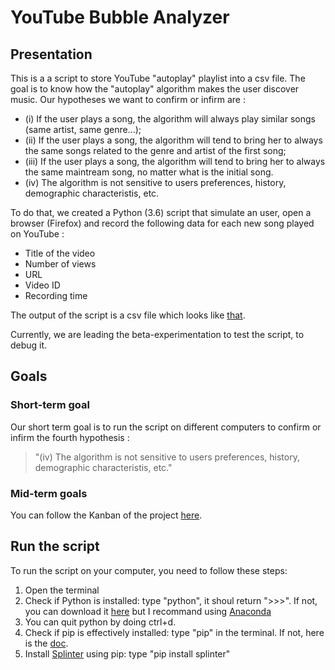 # YouTube Bubble Analyzer

## Presentation
This is a a script to store YouTube "autoplay" playlist into a csv file. 
The goal is to know how the "autoplay" algorithm makes the user discover music.
Our hypotheses we want to confirm or infirm are :
- (i) If the user plays a song, the algorithm will always play similar songs (same artist, same genre...);
- (ii) If the user plays a song, the algorithm will tend to bring her to always the same songs related to the genre and artist of the first song;
- (iii) If the user plays a song, the algorithm will tend to bring her to always the same maintream song, no matter what is the initial song.
- (iv) The algorithm is not sensitive to users preferences, history, demographic characteristis, etc.

To do that, we created a Python (3.6) script that simulate an user, open a browser (Firefox) and record the following data for each new song played on YouTube :
- Title of the video
- Number of views
- URL
- Video ID
- Recording time

The output of the script is a csv file which looks like [that](https://github.com/jeremiepoiroux/RecoYouTube/blob/master/RecoYouTube_csv_example.png).

Currently, we are leading the beta-experimentation to test the script, to debug it.

## Goals
### Short-term goal
Our short term goal is to run the script on different computers to confirm or infirm the fourth hypothesis : 
> "(iv) The algorithm is not sensitive to users preferences, history, demographic characteristis, etc."

### Mid-term goals
You can follow the Kanban of the project [here](https://github.com/jeremiepoiroux/RecoYouTube/projects/1).

## Run the script
To run the script on your computer, you need to follow these steps:
1. Open the terminal
2. Check if Python is installed: type "python", it shoul return ">>>". If not, you can download it [here](https://www.python.org/downloads/) but I recommand using [Anaconda](https://www.continuum.io/downloads)
3. You can quit python by doing ctrl+d. 
4. Check if pip is effectively installed: type "pip" in the terminal. If not, here is the [doc](https://pip.pypa.io/en/stable/installing/).
5. Install [Splinter](https://splinter.readthedocs.io/en/latest/#) using pip: type "pip install splinter"
